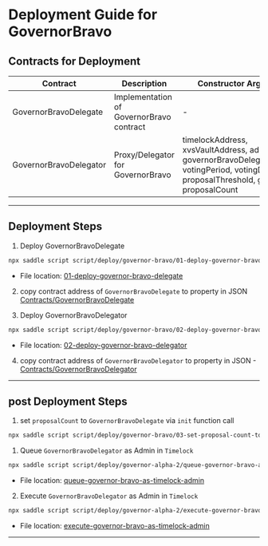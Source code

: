 # Deployment Guide for GovernorBravo

## Contracts for Deployment

| Contract | Description | Constructor Arguments | 
|---------|-----------|-----------|
| GovernorBravoDelegate | Implementation of GovernorBravo contract | - | 
| GovernorBravoDelegator | Proxy/Delegator for GovernorBravo | timelockAddress, xvsVaultAddress, admin, governorBravoDelegateAddress, votingPeriod, votingDelay, proposalThreshold, guardian, proposalCount | 

---------

## Deployment Steps

1. Deploy GovernorBravoDelegate

```sh
npx saddle script script/deploy/governor-bravo/01-deploy-governor-bravo-delegate.js -n testnet
```

- File location:  [01-deploy-governor-bravo-delegate](./01-deploy-governor-bravo-delegate.js)

2. copy contract address of `GovernorBravoDelegate` to property in JSON [Contracts/GovernorBravoDelegate](../../../networks/testnet.json#L25)

3. Deploy GovernorBravoDelegator

```sh
npx saddle script script/deploy/governor-bravo/02-deploy-governor-bravo-delegator.js -n testnet
```

- File location:  [02-deploy-governor-bravo-delegator](./02-deploy-governor-bravo-delegator.js)


4. copy contract address of `GovernorBravoDelegator` to property in JSON - [Contracts/GovernorBravoDelegator](../../../networks/testnet.json#L26)


---------

## post Deployment Steps

1. set `proposalCount` to `GovernorBravoDelegate` via `init` function call

```sh
npx saddle script script/deploy/governor-bravo/03-set-proposal-count-to-governor-bravo-delegate.js - n testnet
```

1. Queue `GovernorBravoDelegator` as Admin in `Timelock`

```sh
npx saddle script script/deploy/governor-alpha-2/queue-governor-bravo-as-timelock-admin.js -n testnet
```

- File location:  [queue-governor-bravo-as-timelock-admin](../governor-alpha-2/queue-governor-bravo-as-timelock-admin.js)


2. Execute `GovernorBravoDelegator` as Admin in `Timelock`

```sh
npx saddle script script/deploy/governor-alpha-2/execute-governor-bravo-as-timelock-admin.js -n testnet
```

- File location:  [execute-governor-bravo-as-timelock-admin](../governor-alpha-2/execute-governor-bravo-as-timelock-admin.js)

---------
